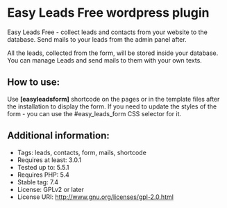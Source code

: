 # Easy Leads Free wordpress plugin
Easy Leads Free - collect leads and contacts from your website to the database. Send mails to your leads from the admin panel after.

All the leads, collected from the form, will be stored inside your database. You can manage Leads and send mails to them with your own texts.


## How to use:
Use **[easyleadsform]** shortcode on the pages or in the template files after the installation to display the form. If you need to update the styles of the form - you can use the #easy_leads_form CSS selector for it.

## Additional information:
* Tags: leads, contacts, form, mails, shortcode
* Requires at least: 3.0.1
* Tested up to: 5.5.1
* Requires PHP: 5.4
* Stable tag: 7.4
* License: GPLv2 or later
* License URI: http://www.gnu.org/licenses/gpl-2.0.html